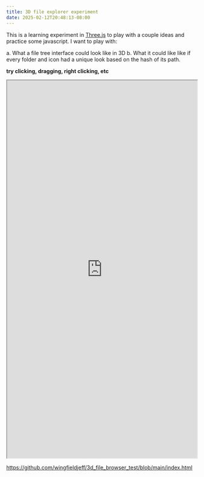 ```yaml
---
title: 3D file explorer experiment
date: 2025-02-12T20:48:13-08:00
---
```


This is a learning experiment in [Three.js](https://threejs.org/) to play with a couple ideas and practice some javascript. I want to play with:

a. What a file tree interface could look like in 3D
b. What it could like like if every folder and icon had a unique look based on the hash of its path. 


**try clicking, dragging, right clicking, etc**
<iframe height=1000 width=100% src="https://wingfieldjeff.github.io/3d_file_browser_test/"></iframe>





https://github.com/wingfieldjeff/3d_file_browser_test/blob/main/index.html 
















